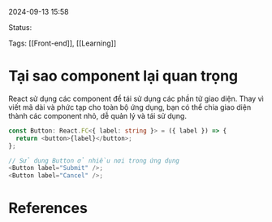 
2024-09-13 15:58

Status:

Tags: [[Front-end]], [[Learning]]

# Tại sao component lại quan trọng

React sử dụng các component để tái sử dụng các phần tử giao diện. Thay vì viết mã dài và phức tạp cho toàn bộ ứng dụng, bạn có thể chia giao diện thành các component nhỏ, dễ quản lý và tái sử dụng.

```typescript 
const Button: React.FC<{ label: string }> = ({ label }) => {
  return <button>{label}</button>;
};

// Sử dụng Button ở nhiều nơi trong ứng dụng
<Button label="Submit" />;
<Button label="Cancel" />;

```
# References





